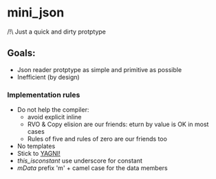 # mini_json

/!\ Just a quick and dirty protptype 

## Goals:
* Json reader protptype as simple and primitive as possible
* Inefficient (by design)

### Implementation rules
* Do not help the compiler:
    * avoid explicit inline
    * RVO & Copy elision are our friends: eturn by value is OK in most cases
    * Rules of five and rules of zero are our friends too
* No templates
* Stick to [YAGNI!](https://en.wikipedia.org/wiki/You_aren%27t_gonna_need_it)
* _this_isconstant_ use underscore for constant
* _mData_ prefix 'm' + camel case for the data members
